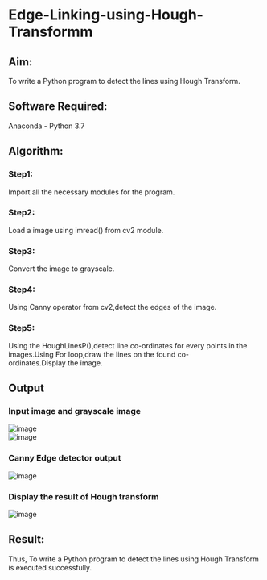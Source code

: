 # Edge-Linking-using-Hough-Transformm
## Aim:
To write a Python program to detect the lines using Hough Transform.

## Software Required:
Anaconda - Python 3.7

## Algorithm:
### Step1:

Import all the necessary modules for the program.
### Step2:

Load a image using imread() from cv2 module.
### Step3:

Convert the image to grayscale.
### Step4:

Using Canny operator from cv2,detect the edges of the image.
### Step5:

Using the HoughLinesP(),detect line co-ordinates for every points in the images.Using For loop,draw the lines on the found co-ordinates.Display the image.
## Output

### Input image and grayscale image

![image](https://github.com/user-attachments/assets/ba2adec3-a2ab-4895-afd4-e70817940563)
<br>
![image](https://github.com/user-attachments/assets/8bad673a-568d-44d7-954c-98c1c86c15db)

### Canny Edge detector output

![image](https://github.com/user-attachments/assets/6410d6a4-26b2-42b5-af7a-652c2d46c730)


### Display the result of Hough transform

![image](https://github.com/user-attachments/assets/77ce8cd0-ef25-43f3-ad54-23ec62b59b5e)

## Result:
Thus, To write a Python program to detect the lines using Hough Transform is executed successfully.
